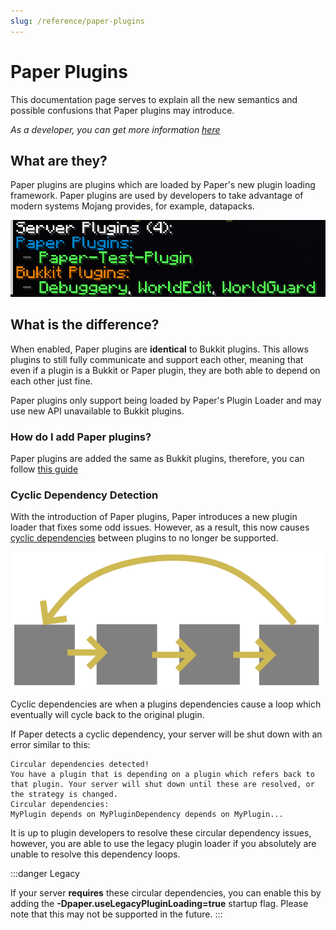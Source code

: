 ```yaml
---
slug: /reference/paper-plugins
---
```


# Paper Plugins

This documentation page serves to explain all the new semantics and possible confusions that Paper plugins may introduce.

*As a developer, you can get more information [here](docs/paper/dev/getting-started/paper-plugins.md)*

## What are they?

Paper plugins are plugins which are loaded by Paper's new plugin loading framework. Paper plugins are used by developers to
take advantage of modern systems Mojang provides, for example, datapacks.

![Plugin List](assets/plugin-list.png)

## What is the difference?

When enabled, Paper plugins are **identical** to Bukkit plugins. This allows plugins to still fully communicate and support each other, meaning that even if a
plugin is a Bukkit or Paper plugin, they are both able to depend on each other just fine.

Paper plugins only support being loaded by Paper's Plugin Loader and may use new API unavailable to Bukkit plugins.

### How do I add Paper plugins?

Paper plugins are added the same as Bukkit plugins, therefore, you can follow [this guide](docs/paper/admin/getting-started/adding-plugins.md)

### Cyclic Dependency Detection

With the introduction of Paper plugins, Paper introduces a new plugin loader that fixes some odd issues.
However, as a result, this now causes [cyclic dependencies](#cyclic-dependency-detection) between plugins to no longer be supported. 

![Cyclic Dependency](assets/cyclic-dependency.png)

Cyclic dependencies are when a plugins dependencies cause a loop which eventually will cycle back to the original plugin.

If Paper detects a cyclic dependency, your server will be shut down with an error similar to this:
```
Circular dependencies detected!
You have a plugin that is depending on a plugin which refers back to that plugin. Your server will shut down until these are resolved, or the strategy is changed.
Circular dependencies:
MyPlugin depends on MyPluginDependency depends on MyPlugin...
```

It is up to plugin developers to resolve these circular dependency issues, however, you are able to use the legacy plugin loader if you 
absolutely are unable to resolve this dependency loops.


:::danger Legacy

If your server **requires** these circular dependencies, you can enable this by adding the **-Dpaper.useLegacyPluginLoading=true** startup flag.
Please note that this may not be supported in the future.
:::